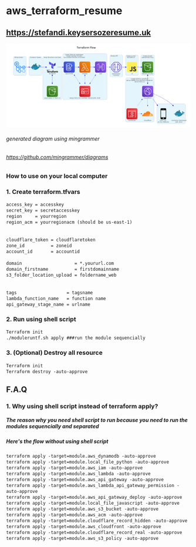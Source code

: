 # aws_terraform_resume

## https://stefandi.keysersozeresume.uk

![image](diagram/test.png)
###### generated diagram using mingrammer
###### https://github.com/mingrammer/diagrams


### How to use on your local computer

### 1. Create terraform.tfvars

```
access_key = accesskey
secret_key = secretaccesskey
region     = yourregion
region_acm = yourregionacm (should be us-east-1)


cloudflare_token = cloudflaretoken
zone_id          = zoneid
account_id       = accountid

domain                    = *.yoururl.com
domain_firstname          = firstdomainname
s3_folder_location_upload = foldername_web


tags                   = tagsname
lambda_function_name   = function name
api_gateway_stage_name = urlname
```

### 2. Run using shell script

```
Terraform init
./moduleruntf.sh apply ###run the module sequencially

```

### 3. (Optional) Destroy all resource

```
Terraform init
Terraform destroy -auto-approve
```


## F.A.Q

### 1. Why using shell script instead of terraform apply?

##### The reason why you need shell script to run because you need to run the modules sequencially and separated

##### Here's the flow without using shell script
```
terraform apply -target=module.aws_dynamodb -auto-approve
terraform apply -target=module.local_file_python -auto-approve
terraform apply -target=module.aws_iam -auto-approve
terraform apply -target=module.aws_lambda -auto-approve
terraform apply -target=module.aws_api_gateway -auto-approve
terraform apply -target=module.aws_lambda_api_gateway_permission -auto-approve
terraform apply -target=module.aws_api_gateway_deploy -auto-approve
terraform apply -target=module.local_file_javascript -auto-approve
terraform apply -target=module.aws_s3_bucket -auto-approve
terraform apply -target=module.aws_acm -auto-approve
terraform apply -target=module.cloudflare_record_hidden -auto-approve
terraform apply -target=module.aws_cloudfront -auto-approve
terraform apply -target=module.cloudflare_record_real -auto-approve
terraform apply -target=module.aws_s3_policy -auto-approve
```
